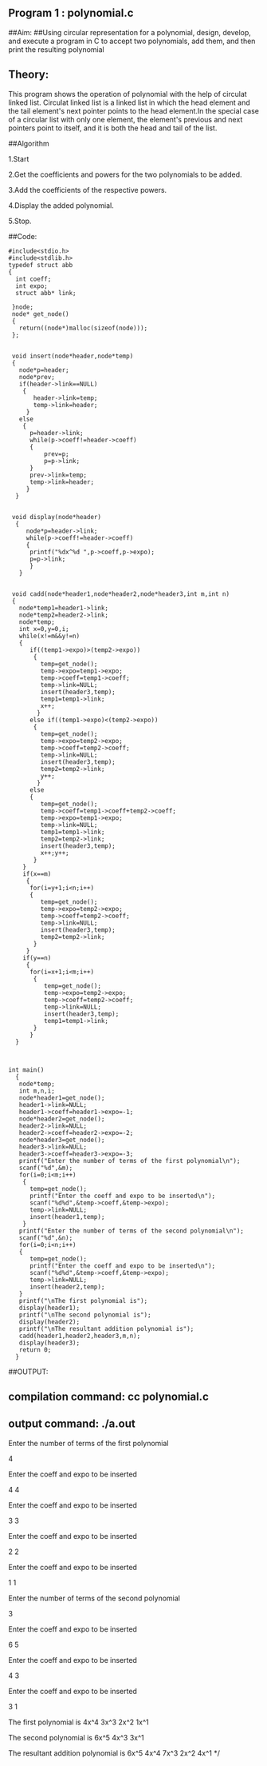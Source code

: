 ## Program 1 : polynomial.c
##Aim:
##Using circular representation for a polynomial, design, develop, and execute a program in C to accept two polynomials, add them, and then print the resulting polynomial

## Theory: 
This program shows the operation of polynomial with the help of circulat linked list. Circulat linked list is a linked list in which the head element and the tail element's next pointer points to the head element.In the special case of a circular list with only one element, the element's previous and next pointers point to itself, and it is both the head and tail of the list. 

##Algorithm

1.Start

2.Get the coefficients and powers for the two polynomials to be added.
 
3.Add the coefficients of the respective powers.
 
4.Display the added polynomial.

5.Stop.
 
##Code:

    #include<stdio.h>
    #include<stdlib.h>
    typedef struct abb
    {
      int coeff;
      int expo;
      struct abb* link;

     }node;
     node* get_node()
     {
       return((node*)malloc(sizeof(node)));
     };


     void insert(node*header,node*temp)
     {
       node*p=header;
       node*prev;
       if(header->link==NULL)
        {
           header->link=temp;
           temp->link=header;
         }
       else
        {
          p=header->link;
          while(p->coeff!=header->coeff)
          {
              prev=p;
              p=p->link;
          }
          prev->link=temp;
          temp->link=header;
         }
      }


     void display(node*header)
      {
         node*p=header->link;
         while(p->coeff!=header->coeff)
         {
          printf("%dx^%d ",p->coeff,p->expo);
          p=p->link;
          }
       }


     void cadd(node*header1,node*header2,node*header3,int m,int n)
     {
       node*temp1=header1->link;
       node*temp2=header2->link;
       node*temp;
       int x=0,y=0,i;
       while(x!=m&&y!=n)
       {
          if((temp1->expo)>(temp2->expo))
           {
             temp=get_node();
             temp->expo=temp1->expo;
             temp->coeff=temp1->coeff;
             temp->link=NULL;
             insert(header3,temp);
             temp1=temp1->link;
             x++;
            }
          else if((temp1->expo)<(temp2->expo))
           {
             temp=get_node();
             temp->expo=temp2->expo;
             temp->coeff=temp2->coeff;
             temp->link=NULL;
             insert(header3,temp);
             temp2=temp2->link;
             y++;
            }
          else
          {
             temp=get_node();
             temp->coeff=temp1->coeff+temp2->coeff;
             temp->expo=temp1->expo;
             temp->link=NULL;
             temp1=temp1->link;
             temp2=temp2->link;
             insert(header3,temp);
             x++;y++;
           }
        }
        if(x==m)
         {
          for(i=y+1;i<n;i++)
          {
             temp=get_node();
             temp->expo=temp2->expo;
             temp->coeff=temp2->coeff;
             temp->link=NULL;
             insert(header3,temp);
             temp2=temp2->link;
           }
         }
        if(y==n)
         {
          for(i=x+1;i<m;i++)
           {
              temp=get_node();
              temp->expo=temp2->expo;
              temp->coeff=temp2->coeff;
              temp->link=NULL;
              insert(header3,temp);
              temp1=temp1->link;
           } 
          }
      }
    


    int main()
      {
       node*temp;
       int m,n,i;
       node*header1=get_node();
       header1->link=NULL;
       header1->coeff=header1->expo=-1;
       node*header2=get_node();
       header2->link=NULL;
       header2->coeff=header2->expo=-2;
       node*header3=get_node();
       header3->link=NULL;
       header3->coeff=header3->expo=-3;
       printf("Enter the number of terms of the first polynomial\n");
       scanf("%d",&m);
       for(i=0;i<m;i++)
        {
          temp=get_node();
          printf("Enter the coeff and expo to be inserted\n");
          scanf("%d%d",&temp->coeff,&temp->expo);
          temp->link=NULL;
          insert(header1,temp);
        } 
       printf("Enter the number of terms of the second polynomial\n");
       scanf("%d",&n);
       for(i=0;i<n;i++)
       {
          temp=get_node();
          printf("Enter the coeff and expo to be inserted\n");
          scanf("%d%d",&temp->coeff,&temp->expo);
          temp->link=NULL;
          insert(header2,temp);
       }
       printf("\nThe first polynomial is");
       display(header1);
       printf("\nThe second polynomial is");
       display(header2);
       printf("\nThe resultant addition polynomial is");
       cadd(header1,header2,header3,m,n);
       display(header3);
       return 0;
      }


##OUTPUT:
## compilation command: cc polynomial.c
## output command: ./a.out

Enter the number of terms of the first polynomial

4

Enter the coeff and expo to be inserted

4 4

Enter the coeff and expo to be inserted

3 3

Enter the coeff and expo to be inserted

2 2

Enter the coeff and expo to be inserted

1 1

Enter the number of terms of the second polynomial

3

Enter the coeff and expo to be inserted

6 5

Enter the coeff and expo to be inserted

4 3

Enter the coeff and expo to be inserted

3 1

The first polynomial is 4x^4 3x^3 2x^2 1x^1

The second polynomial is 6x^5 4x^3 3x^1

The resultant addition polynomial is 6x^5 4x^4 7x^3 2x^2 4x^1 */


